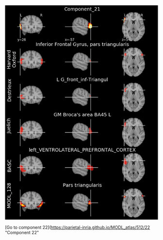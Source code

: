 


![21](preliminary/21.jpg "Component 21")

[Go to component 22](https://parietal-inria.github.io/MODL_atlas/512/22 "Component 22"